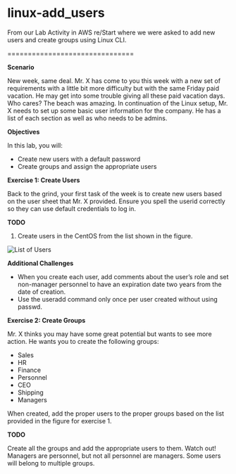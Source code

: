 # linux-add_users
From our Lab Activity in AWS re/Start where we were asked to add new users and create groups using Linux CLI.

===============================

**Scenario**

New week, same deal. Mr. X has come to you this week with a new set of requirements with a little bit more difficulty but with the same Friday paid vacation. He may get into some trouble giving all these paid vacation days. Who cares? The beach was amazing. In continuation of the Linux setup, Mr. X needs to set up some basic user information for the company. He has a list of each section as well as who needs to be admins.

**Objectives**

In this lab, you will:
- Create new users with a default password
- Create groups and assign the appropriate users

**Exercise 1: Create Users**

Back to the grind, your first task of the week is to create new users based on the user sheet that Mr. X provided. Ensure you spell the userid correctly so they can use default credentials to log in.

**TODO**
1. Create users in the CentOS from the list shown in the figure.

![List of Users](https://i.imgur.com/8m3JLlYl.png)

**Additional Challenges**
- When you create each user, add comments about the user’s role and set non-manager personnel to have an expiration date two years from the date of creation.
- Use the useradd command only once per user created without using passwd.

**Exercise 2: Create Groups**

Mr. X thinks you may have some great potential but wants to see more action. He wants you to create the following groups:

   - Sales
   - HR
   - Finance
   - Personnel
   - CEO
   - Shipping
   - Managers

When created, add the proper users to the proper groups based on the list provided in the figure for exercise 1.

**TODO**

Create all the groups and add the appropriate users to them. Watch out! Managers are personnel, but not all personnel are managers. Some users will belong to multiple groups.

